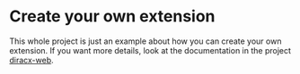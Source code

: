 # Create your own extension

This whole project is just an example about how you can create your own extension.
If you want more details, look at the documentation in the project [diracx-web](https://github.com/diracggrid/diracx-web).
